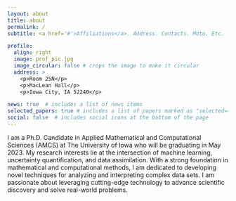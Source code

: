 ```yaml
---
layout: about
title: about
permalink: /
subtitle: <a href='#'>Affiliations</a>. Address. Contacts. Moto. Etc.

profile:
  align: right
  image: prof_pic.jpg
  image_circular: false # crops the image to make it circular
  address: >
    <p>Room 25N</p>
    <p>MacLean Hall</p>
    <p>Iowa City, IA 52240</p>

news: true  # includes a list of news items
selected_papers: true # includes a list of papers marked as "selected={true}"
social: false  # includes social icons at the bottom of the page
---
```


I am a Ph.D. Candidate in Applied Mathematical and Computational Sciences (AMCS) at The University of Iowa who will be graduating in May 2023. My research interests lie at the intersection of machine learning, uncertainty quantification, and data assimilation. With a strong foundation in mathematical and computational methods, I am dedicated to developing novel techniques for analyzing and interpreting complex data sets. I am passionate about leveraging cutting-edge technology to advance scientific discovery and solve real-world problems.
